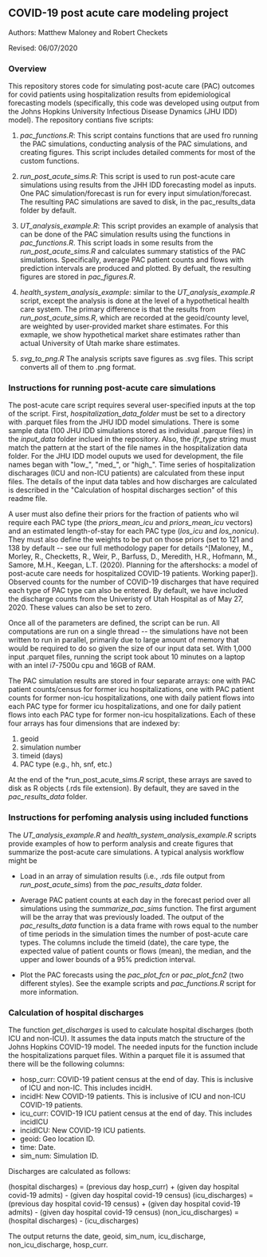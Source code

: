## COVID-19 post acute care modeling project

Authors: Matthew Maloney and Robert Checkets

Revised: 06/07/2020

### Overview
This repository stores code for simulating post-acute care (PAC) outcomes for covid patients using hospitalization results from epidemiological forecasting models (specifically, this code was developed using output from the Johns Hopkins University Infectious Disease Dynamics (JHU IDD) model). The repository contians five scripts:

1. *pac_functions.R*: This script contains functions that are used fro running the PAC simulations, conducting analysis of the PAC simulations, and creating figures. This script includes detailed comments for most of the custom functions.

2. *run_post_acute_sims.R*: This script is used to run post-acute care simulations using results from the JHH IDD forecasting model as inputs. One PAC simulation/forecast is run for every input simulation/forecast. The resulting PAC simulations are saved to disk, in the pac_results_data folder by default.

3. *UT_analysis_example.R*: This script provides an example of analysis that can be done of the PAC simulation results using the functions in *pac_functions.R*. This script loads in some results from the *run_post_acute_sims.R* and calculates summary statistics of the PAC simulations.  Specifically, average PAC patient counts and flows with prediction intervals are produced and plotted. By defualt, the resulting figures are stored in *pac_figures.R*.

4. *health_system_analysis_example*: similar to the *UT_analysis_example.R* script, except the analysis is done at the level of a hypothetical health care system. The primary difference is that the results from *run_post_acute_sims.R*, which are recorded at the geoid/county level, are weighted by user-provided market share estimates. For this exmaple, we show hypothetical market share estimates rather than actual University of Utah marke share estimates.

5. *svg_to_png.R* The analysis scripts save figures as .svg files. This script converts all of them to .png format.

### Instructions for running post-acute care simulations

The post-acute care script requires several user-specified inputs at the top of the script. First, *hospitalization_data_folder* must be set to a directory with .parquet files from the JHU IDD model simulations. There is some sample data (100 JHU IDD simulations stored as individual .parque files) in the *input_data* folder inclued in the repository. Also, the *ifr_type* string must match the pattern at the start of the file names in the hospitalization data folder. For the JHU IDD model ouputs we used for development, the file names began with "low_", "med_", or "high_". Time series of hospitalization discharages (ICU and non-ICU patients) are calculated from these input files. The details of the input data tables and how discharges are calculated is described in the "Calculation of hospital discharges section" of this readme file.

A user must also define their priors for the fraction of patients who wil require each PAC type (the *priors_mean_icu* and *priors_mean_icu* vectors) and an estimated length-of-stay for each PAC type (*los_icu* and *los_nonicu*). They must also define the weights to be put on those priors (set to 121 and 138 by default -- see our full methodology paper for details ^[Maloney, M., Morley, R., Checketts, R., Weir, P., Barfuss, D., Meredith, H.R., Hofmann, M., Samore, M.H., Keegan, L.T. (2020). Planning for the aftershocks: a model of post-acute care needs for hospitalized COVID-19 patients. Working paper]). Observed counts for the number of COVID-19 discharges that have required each type of PAC type can also be entered. By default, we have included the discharge counts from the Univeristy of Utah Hospital as of May 27, 2020. These values can also be set to zero.

Once all of the parameters are defined, the script can be run. All computations are run on a single thread -- the simulations have not been written to run in parallel, primarily due to large amount of memory that would be required to do so given the size of our input data set. With 1,000 input .parquet files, running the script took about 10 minutes on a laptop with an intel i7-7500u cpu and 16GB of RAM. 

The PAC simulation results are stored in four separate arrays: one with PAC patient counts/census for former icu hospitalizations, one with PAC patient counts for former non-icu hospitalizations, one with daily patient flows into each PAC type for former icu hospitalizations, and one for daily patient flows into each PAC type for former non-icu hospitalizations. Each of these four arrays has four dimensions that are indexed by:

1. geoid
2. simulation number
3. timeid (days)
4. PAC type (e.g., hh, snf, etc.)

At the end of the *run_post_acute_sims.*R* script, these arrays are saved to disk as R objects (.rds file extension). By default, they are saved in the *pac_results_data* folder.

### Instructions for perfoming analysis using included functions

The *UT_analysis_example.R* and *health_system_analysis_example.R* scripts provide examples of how to perform analysis and create figures that summarize the post-acute care simulations. A typical analysis workflow might be

* Load in an array of simulation results (i.e., .rds file output from *run_post_acute_sims*) from the *pac_results_data* folder.

* Average PAC patient counts at each day in the forecast period over all simulations using the *summarize_pac_sims* function. The first argument will be the array that was previously loaded. The output of the *pac_results_data* function is a data frame with rows equal to the number of time periods in the simulation times the number of post-acute care types. The columns include the timeid (date), the care type, the expected value of patient counts or flows (mean), the median, and the upper and lower bounds of a 95\% prediction interval. 

* Plot the PAC forecasts using the *pac_plot_fcn* or *pac_plot_fcn2* (two different styles). See the example scripts and *pac_functions.R* script for more information.

### Calculation of hospital discharges

The function *get_discharges* is used to calculate hospital discharges (both ICU and non-ICU). It assumes the data inputs match the structure of the Johns Hopkins COVID-19 model. The needed inputs for the function include the hospitalizations parquet files. Within a parquet file it is assumed that there will be the following columns:

* hosp_curr: COVID-19 patient census at the end of day. This is inclusive of ICU and non-IC. This includes incidH.
* incidH: New COVID-19 patients. This is inclusive of ICU and non-ICU COVID-19 patients.
* icu_curr: COVID-19 ICU patient census at the end of day. This includes incidICU
* incidICU: New COVID-19 ICU patients.
* geoid: Geo location ID.
* time: Date.
* sim_num: Simulation ID.

Discharges are calculated as follows:

(hospital discharges) = (previous day hosp_curr) + (given day hospital covid-19 admits) - (given day hospital covid-19 census)
(icu_discharges) = (previous day hospital covid-19 census) + (given day hospital covid-19 admits) - (given day hospital covid-19 census)
(non_icu_discharges) = (hospital discharges) - (icu_discharges)

The output returns the date, geoid, sim_num, icu_discharge, non_icu_discharge, hosp_curr.
